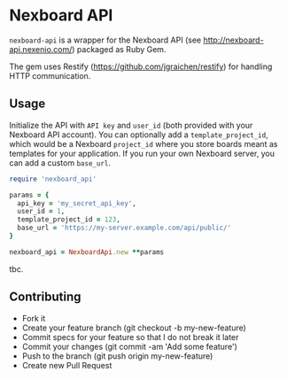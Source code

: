 # Nexboard API

`nexboard-api` is a wrapper for the Nexboard API (see http://nexboard-api.nexenio.com/) packaged as Ruby Gem.

The gem uses Restify (https://github.com/jgraichen/restify) for handling HTTP communication.

## Usage
Initialize the API with `API key` and `user_id` (both provided with your Nexboard API account). You can optionally add a `template_project_id`, which would be a Nexboard `project_id` where you store boards meant as templates for your application. If you run your own Nexboard server, you can add a custom `base_url`.

```ruby
require 'nexboard_api'

params = {
  api_key = 'my_secret_api_key',
  user_id = 1,
  template_project_id = 123,
  base_url = 'https://my-server.example.com/api/public/'
}

nexboard_api = NexboardApi.new **params

```

tbc.

## Contributing

- Fork it
- Create your feature branch (git checkout -b my-new-feature)
- Commit specs for your feature so that I do not break it later
- Commit your changes (git commit -am 'Add some feature')
- Push to the branch (git push origin my-new-feature)
- Create new Pull Request
